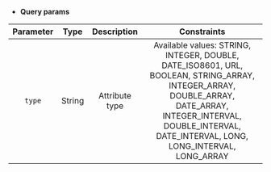 * **Query params**

| Parameter | Type | Description | Constraints |  
| :-------: | :--: | :---------: | :---------: |  
| `type` | String | Attribute type | Available values: STRING, INTEGER, DOUBLE, DATE_ISO8601, URL, BOOLEAN, STRING_ARRAY, INTEGER_ARRAY, DOUBLE_ARRAY, DATE_ARRAY, INTEGER_INTERVAL, DOUBLE_INTERVAL, DATE_INTERVAL, LONG, LONG_INTERVAL, LONG_ARRAY |  
